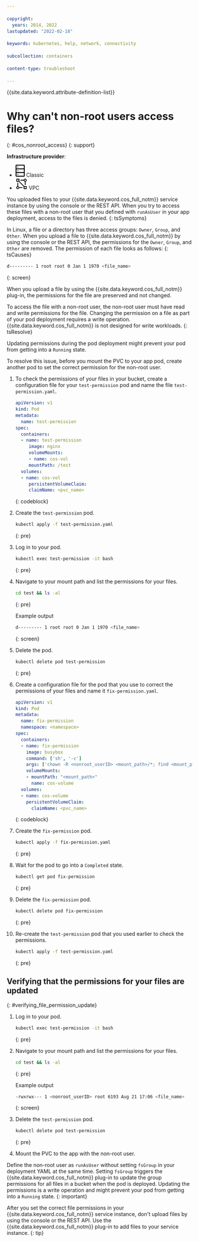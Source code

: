 ```yaml
---

copyright: 
  years: 2014, 2022
lastupdated: "2022-02-18"

keywords: kubernetes, help, network, connectivity

subcollection: containers

content-type: troubleshoot

---
```



{{site.data.keyword.attribute-definition-list}}


# Why can't non-root users access files?
{: #cos_nonroot_access}
{: support}

**Infrastructure provider**:
* ![Classic infrastructure provider icon.](images/icon-classic-2.svg) Classic
* ![VPC infrastructure provider icon.](images/icon-vpc-2.svg) VPC


You uploaded files to your {{site.data.keyword.cos_full_notm}} service instance by using the console or the REST API. When you try to access these files with a non-root user that you defined with `runAsUser` in your app deployment, access to the files is denied.
{: tsSymptoms}


In Linux, a file or a directory has three access groups: `Owner`, `Group`, and `Other`. When you upload a file to {{site.data.keyword.cos_full_notm}} by using the console or the REST API, the permissions for the `Owner`, `Group`, and `Other` are removed. The permission of each file looks as follows:
{: tsCauses}

```sh
d--------- 1 root root 0 Jan 1 1970 <file_name>
```
{: screen}

When you upload a file by using the {{site.data.keyword.cos_full_notm}} plug-in, the permissions for the file are preserved and not changed.


To access the file with a non-root user, the non-root user must have read and write permissions for the file. Changing the permission on a file as part of your pod deployment requires a write operation. {{site.data.keyword.cos_full_notm}} is not designed for write workloads.
{: tsResolve}

Updating permissions during the pod deployment might prevent your pod from getting into a `Running` state.

To resolve this issue, before you mount the PVC to your app pod, create another pod to set the correct permission for the non-root user.

1. To check the permissions of your files in your bucket, create a configuration file for your `test-permission` pod and name the file `test-permission.yaml`.
    ```yaml
    apiVersion: v1
    kind: Pod
    metadata:
      name: test-permission
    spec:
      containers:
      - name: test-permission
         image: nginx
         volumeMounts:
         - name: cos-vol
         mountPath: /test
      volumes:
      - name: cos-vol
         persistentVolumeClaim:
         claimName: <pvc_name>
   ```
   {: codeblock}

2. Create the `test-permission` pod.

    ```sh
    kubectl apply -f test-permission.yaml
    ```
    {: pre}

3. Log in to your pod.

    ```sh
    kubectl exec test-permission -it bash
    ```
    {: pre}

4. Navigate to your mount path and list the permissions for your files.

    ```sh
    cd test && ls -al
    ```
    {: pre}

    Example output

    ```sh
    d--------- 1 root root 0 Jan 1 1970 <file_name>
    ```
    {: screen}

5. Delete the pod.

    ```sh
    kubectl delete pod test-permission
    ```
    {: pre}

6. Create a configuration file for the pod that you use to correct the permissions of your files and name it `fix-permission.yaml`.

    ```yaml
    apiVersion: v1
    kind: Pod
    metadata:
      name: fix-permission
      namespace: <namespace>
    spec:
      containers:
      - name: fix-permission
        image: busybox
        command: ['sh', '-c']
        args: ['chown -R <nonroot_userID> <mount_path>/*; find <mount_path>/ -type d -print -exec chmod u=+rwx,g=+rx {} \;']
        volumeMounts:
        - mountPath: "<mount_path>"
          name: cos-volume
      volumes:
      - name: cos-volume
        persistentVolumeClaim:
          claimName: <pvc_name>
    ```
    {: codeblock}

3. Create the `fix-permission` pod.

    ```sh
    kubectl apply -f fix-permission.yaml
    ```
    {: pre}

4. Wait for the pod to go into a `Completed` state. 

    ```sh
    kubectl get pod fix-permission
    ```
    {: pre}

5. Delete the `fix-permission` pod.

    ```sh
    kubectl delete pod fix-permission
    ```
    {: pre}

5. Re-create the `test-permission` pod that you used earlier to check the permissions.

    ```sh
    kubectl apply -f test-permission.yaml
    ```
    {: pre}

## Verifying that the permissions for your files are updated
{: #verifying_file_permission_update}

1. Log in to your pod.

    ```sh
    kubectl exec test-permission -it bash
    ```
    {: pre}

2. Navigate to your mount path and list the permissions for your files.

    ```sh
    cd test && ls -al
    ```
    {: pre}

    Example output

    ```sh
    -rwxrwx--- 1 <nonroot_userID> root 6193 Aug 21 17:06 <file_name>
    ```
    {: screen}

6. Delete the `test-permission` pod.

    ```sh
    kubectl delete pod test-permission
    ```
    {: pre}

7. Mount the PVC to the app with the non-root user.


Define the non-root user as `runAsUser` without setting `fsGroup` in your deployment YAML at the same time. Setting `fsGroup` triggers the {{site.data.keyword.cos_full_notm}} plug-in to update the group permissions for all files in a bucket when the pod is deployed. Updating the permissions is a write operation and might prevent your pod from getting into a `Running` state.
{: important}

After you set the correct file permissions in your {{site.data.keyword.cos_full_notm}} service instance, don't upload files by using the console or the REST API. Use the {{site.data.keyword.cos_full_notm}} plug-in to add files to your service instance.
{: tip}






